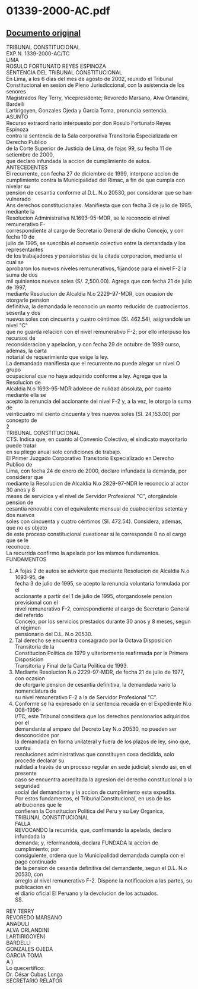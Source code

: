 
01339-2000-AC.pdf
=================
  
[Documento original](https://tc.gob.pe/jurisprudencia/2003/01339-2000-AC.pdf)  
---  
TRIBUNAL CONSTITUCIONAL  
EXP.N. 1339-2000-AC/TC  
LIMA  
ROSULO FORTUNATO REYES ESPINOZA  
SENTENCIA DEL TRIBUNAL CONSTITUCIONAL  
En Lima, a los 6 dias del mes de agosto de 2002, reunido el Tribunal  
Constitucional en sesion de Pleno Jurisdiccional, con la asistencia de los senores  
Magistrados Rey Terry, Vicepresidente; Revoredo Marsano, Alva Orlandini, Bardelli  
Lartirigoyen, Gonzales Ojeda y Garcia Toma, pronuncia sentencia.  
ASUNTO  
Recurso extraordinario interpuesto por don Rosulo Fortunato Reyes Espinoza  
contra la sentencia de la Sala corporativa Transitoria Especializada en Derecho Publico  
de la Corte Superior de Justicia de Lima, de fojas 99, su fecha 11 de setiembre de 2000,  
que declaro infundada la accion de cumplimiento de autos.  
ANTECEDENTES  
El recurrente, con fecha 27 de diciembre de 1999, interpone accion de  
cumplimiento contra la Municipalidad del Rimac, a fin de que cumpla con nivelar su  
pension de cesantia conforme al D.L. N.o 20530, por considerar que se han vulnerado  
Ans derechos constitucionales. Manifiesta que con fecha 3 de julio de 1995, mediante la  
Resolucion Administrativa N.1693-95-MDR, se le reconocio el nivel remunerativo F-  
correspondiente al cargo de Secretario General de dicho Concejo, y con fecha 10 de  
julio de 1995, se suscribio el convenio colectivo entre la demandada y los representantes  
de los trabajadores y pensionistas de la citada corporacion, mediante el cual se  
aprobaron los nuevos niveles remunerativos, fijandose para el nivel F-2 la suma de dos  
mil quinientos nuevos soles (S/. 2,500.00). Agrega que con fecha 21 de julio de 1997,  
mediante Resolucion de Alcaldia N.o 2229-97-MDR, con ocasion de otorgarle pension  
definitiva, la demandada le reconocio un monto reducido de cuatrocientos sesenta y dos  
nuevos soles con cincuenta y cuatro céntimos (SI. 462.54), asignandole un nivel "C"  
que no guarda relacion con el nivel remunerativo F-2; por ello interpuso los recursos de  
reconsideracion y apelacion, y con fecha 29 de octubre de 1999 curso, ademas, la carta  
notarial de requerimiento que exige la ley.  
La demandada manifiesta que el recurrente no puede alegar un nivel O grupo  
ocupacional que no haya adquirido conforme a ley. Agrega que la Resolucion de  
Alcaldia N.o 1693-95-MDR adolece de nulidad absoluta, por cuanto mediante ella se  
acepto la renuncia del accionante del nivel F-2 y, a la vez, le otorgo la suma de  
veinticuatro mil ciento cincuenta y tres nuevos soles (SI. 24,153.00) por concepto de  
2  
TRIBUNAL CONSTITUCIONAL  
CTS. Indica que, en cuanto al Convenio Colectivo, el sindicato mayoritario puede tratar  
en su pliego anual solo condiciones de trabajo.  
El Primer Juzgado Corporativo Transitorio Especializado en Derecho Publico de  
Lima, con fecha 24 de enero de 2000, declaro infundada la demanda, por considerar que  
mediante la Resolucion de Alcaldia N.o 2829-97-NDR le reconocio al actor 30 anos y 8  
meses de servicios y el nivel de Servidor Profesional "C", otorgândole pension de  
cesantia renovable con el equivalente mensual de cuatrocientos setenta y dos nuevos  
soles con cincuenta y cuatro céntimos (SI. 472.54). Considera, ademas, que no es objeto  
de este proceso constitucional cuestionar si le corresponde 0 no el cargo que se le  
reconoce.  
La recurrida confirmo la apelada por los mismos fundamentos.  
FUNDAMENTOS  
1. A fojas 2 de autos se advierte que mediante Resolucion de Alcaldia N.o 1693-95, de  
fecha 3 de julio de 1995, se acepto la renuncia voluntaria formulada por el  
accionante a partir del 1 de julio de 1995, otorgandosele pension previsional con el  
nivel remunerativo F-2, correspondiente al cargo de Secretario General del referido  
Concejo, por los servicios prestados durante 30 anos y 8 meses, segun el régimen  
pensionario del D.L. N.o 20530.  
2. Tal derecho se encuentra consagrado por la Octava Disposicion Transitoria de la  
Constitucion Politica de 1979 y ulteriormente reafirmada por la Primera Disposicion  
Transitoria y Final de la Carta Politica de 1993.  
3. Mediante Resolucion N.o 2229-97-MDR, de fecha 21 de julio de 1977, con ocasion  
de otorgarle pension de cesantia definitiva, la demandada vario la nomenclatura de  
su nivel remunerativo F-2 a la de Servidor Profesional "C".  
4. Conforme se ha expresado en la sentencia recaida en el Expediente N.o 008-1996-  
I/TC, este Tribunal considera que los derechos pensionarios adquiridos por el  
demandante al amparo del Decreto Ley N.o 20530, no pueden ser desconocidos por  
la demandada en forma unilateral y fuera de los plazos de ley, sino que, contra  
resoluciones administrativas que constituyen cosa decidida, solo procede declarar su  
nulidad a través de un proceso regular en sede judicial; siendo asi, en el presente  
caso se encuentra acreditada la agresion del derecho constitucional a la seguridad  
social del demandante y la accion de cumplimiento esta expedita.  
Por estos fundamentos, el TribunalConstitucional, en uso de las atribuciones que le  
confieren la Constitucion Politica del Peru y su Ley Organica,  
TRIBUNAL CONSTITUCIONAL  
FALLA  
REVOCANDO la recurrida, que, confirmando la apelada, declaro infundada la  
demanda; y, reformandola, declara FUNDADA la accion de cumplimiento; por  
consiguiente, ordena que la Municipalidad demandada cumpla con el pago continuado  
de la pension de cesantia definitiva del demandante, segun el D.L. N.o 20530, con  
arreglo al nivel remunerativo F-2. Dispone la notificacion a las partes, su publicacion en  
el diario oficial El Peruano y la devolucion de los actuados.  
SS.  
  
REY TERRY  
REVOREDO MARSANO  
ANADULI  
ALVA ORLANDINI  
LARTIRIGOYÉN)  
BARDELLI  
GONZALES OJEDA  
GARCIA TOMA  
A )  
Lo quecertifico:  
Dr. César Cubas Longa  
SECRETARIO RELATOR